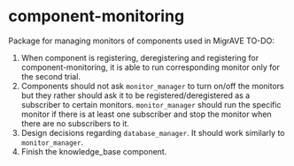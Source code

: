# component-monitoring
Package for managing monitors of components used in MigrAVE
TO-DO:
1. When component is registering, deregistering and registering for component-monitoring, it is able to run corresponding monitor only for the second trial.
2. Components should not ask `monitor_manager` to turn on/off the monitors but they rather should ask it to be registered/deregistered as a subscriber to certain monitors. `monitor_manager` should run the specific monitor if there is at least one subscriber and stop the monitor when there are no subscribers to it. 
3. Design decisions regarding `database_manager`. It should work similarly to `monitor_manager`.
4. Finish the knowledge_base component.
